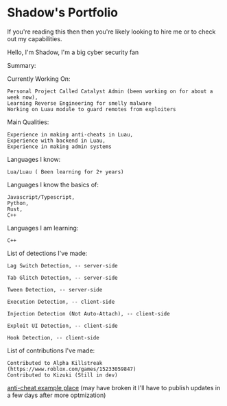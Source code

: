 # Shadow's Portfolio

If you're reading this then then you're likely looking to hire me or to check out my capabilities.

Hello, I'm Shadow, 
I'm a big cyber security fan


Summary: 

  Currently Working On:
  
    Personal Project Called Catalyst Admin (been working on for about a week now),
    Learning Reverse Engineering for smelly malware
    Working on Luau module to guard remotes from exploiters
  
  Main Qualities:
  
    Experience in making anti-cheats in Luau,
    Experience with backend in Luau,
    Experience in making admin systems

  Languages I know:
  
    Lua/Luau ( Been learning for 2+ years)
  
  Languages I know the basics of:
  
    Javascript/Typescript,
    Python,
    Rust,
    C++
  
  Languages I am learning:
  
    C++

  List of detections I've made:
   
    Lag Switch Detection, -- server-side  
    
    Tab Glitch Detection, -- server-side  
    
    Tween Detection, -- server-side  
    
    Execution Detection, -- client-side  
    
    Injection Detection (Not Auto-Attach), -- client-side
    
    Exploit UI Detection, -- client-side  
    
    Hook Detection, -- client-side  
  

  List of contributions I've made: 

    Contributed to Alpha Killstreak (https://www.roblox.com/games/15233059847)
    Contributed to Kizuki (Still in dev)

[anti-cheat example place](https://www.roblox.com/games/14540829890/Untitled-AC) (may have broken it I'll have to publish updates in a few days after more optmization)
